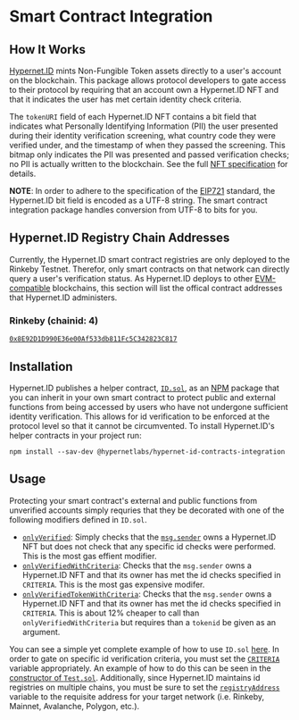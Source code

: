 # Smart Contract Integration

## How It Works
[Hypernet.ID](https://hypernet.id/) mints Non-Fungible Token assets directly to a user's account on the blockchain. 
This package allows protocol developers to gate access to their protocol by requiring that an account own a Hypernet.ID 
NFT and that it indicates the user has met certain identity check criteria. 

The `tokenURI` field of each Hypernet.ID NFT contains a bit field that indicates what Personally Identifying Information (PII) 
the user presented during their identity verification screening, what country code they were verified under, and the timestamp
of when they passed the screening. This bitmap only indicates the PII was presented and passed verification checks; no PII is 
actually written to the blockchain. See the full [NFT specification](/packages/developer-docs/token-specification.md) for details.

**NOTE**: In order to adhere to the specification of the [EIP721](https://eips.ethereum.org/EIPS/eip-721) standard, the Hypernet.ID 
bit field is encoded as a UTF-8 string. The smart contract integration package handles conversion from UTF-8 to bits for you.

## Hypernet.ID Registry Chain Addresses

Currently, the Hypernet.ID smart contract registries are only deployed to the Rinkeby Testnet. Therefor, only smart contracts
on that network can directly query a user's verification status. As Hypernet.ID deploys to other 
[EVM-compatible](https://ethereum.org/en/developers/docs/evm/) blockchains, this section will list the offical contract 
addresses that Hypernet.ID administers. 

### Rinkeby (chainid: 4)
[`0x8E92D1D990E36e00Af533db811Fc5C342823C817`](https://rinkeby.etherscan.io/address/0x8E92D1D990E36e00Af533db811Fc5C342823C817)

## Installation

Hypernet.ID publishes a helper contract, 
[`ID.sol`](https://github.com/GoHypernet/Hypernet.ID-Public/blob/develop/packages/contracts-integration/contracts/ID.sol), 
as an [NPM](https://www.npmjs.com/package/@hypernetlabs/hypernet-id-contracts-integration) package that you can inherit in your 
own smart contract to protect public and external functions from being accessed by users who have not undergone sufficient identity 
verification. This allows for id verification to be enforced at the protocol level so that it cannot be circumvented. To install 
Hypernet.ID's helper contracts in your project run:

```
npm install --sav-dev @hypernetlabs/hypernet-id-contracts-integration
```

## Usage

Protecting your smart contract's external and public functions from unverified accounts simply requries that they be 
decorated with one of the following modifiers defined in `ID.sol`.

- [`onlyVerified`](https://github.com/GoHypernet/Hypernet.ID-Public/blob/develop/packages/contracts-integration/contracts/ID.sol#L32): Simply checks that the [`msg.sender`](https://docs.soliditylang.org/en/v0.8.10/structure-of-a-contract.html?highlight=msg.sender#function-modifiers) owns a Hypernet.ID NFT but does not check that any specific id checks were performed. This is the most gas effient modifier.
- [`onlyVerifiedWithCriteria`](https://github.com/GoHypernet/Hypernet.ID-Public/blob/develop/packages/contracts-integration/contracts/ID.sol#L13): Checks that the `msg.sender` owns a Hypernet.ID NFT and that its owner has met the id checks specified in `CRITERIA`. This is the most gas expensive modifer.
- [`onlyVerifiedTokenWithCriteria`](https://github.com/GoHypernet/Hypernet.ID-Public/blob/develop/packages/contracts-integration/contracts/ID.sol#L22): Checks that the `msg.sender` owns a Hypernet.ID NFT and that its owner has met the id checks specified in `CRITERIA`. This is about 12% cheaper to call than `onlyVerifiedWithCriteria` but requires than a `tokenid` be given as an argument.

You can see a simple yet complete example of how to use `ID.sol` 
[here](https://github.com/GoHypernet/Hypernet.ID-Public/blob/develop/packages/contracts-integration/contracts/Test.sol). In order to gate on specific
id verification criteria, you must set the [`CRITERIA`](https://github.com/GoHypernet/Hypernet.ID-Public/blob/develop/packages/contracts-integration/contracts/ID.sol#L10) 
variable appropriately. An example of how to do this can be seen in the [constructor of `Test.sol`](https://github.com/GoHypernet/Hypernet.ID-Public/blob/develop/packages/contracts-integration/contracts/Test.sol#L15). 
Additionally, since Hypernet.ID maintains id registries on multiple chains, you must be sure to set the 
[`registryAddress`](https://github.com/GoHypernet/Hypernet.ID-Public/blob/develop/packages/contracts-integration/contracts/ID.sol#L9) 
variable to the requisite address for your target network (i.e. Rinkeby, Mainnet, Avalanche, Polygon, etc.). 
